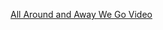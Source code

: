 ---
layout: post
wordpress_id: 858
wordpress_url: http://noesbueno.com/archives/858
date: '2010-11-18 13:00:59 -0600'
date_gmt: '2010-11-18 18:00:59 -0600'
body: |
  <p><a href="http://twinsistermusic.com/entry/all-around-and-away-we-go-video/">All Around and Away We Go Video</a></p>
---
